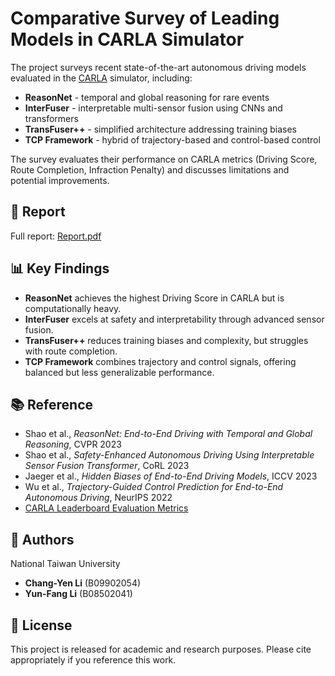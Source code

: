 # Comparative Survey of Leading Models in CARLA Simulator

The project surveys recent state-of-the-art autonomous driving models evaluated in the [CARLA](https://carla.org/) simulator, including:

- **ReasonNet** - temporal and global reasoning for rare events  
- **InterFuser** - interpretable multi-sensor fusion using CNNs and transformers  
- **TransFuser++** - simplified architecture addressing training biases  
- **TCP Framework** - hybrid of trajectory-based and control-based control  

The survey evaluates their performance on CARLA metrics (Driving Score, Route Completion, Infraction Penalty) and discusses limitations and potential improvements.

## 📄 Report

Full report: [Report.pdf](doc/Report.pdf)
## 📊 Key Findings

* **ReasonNet** achieves the highest Driving Score in CARLA but is computationally heavy.
* **InterFuser** excels at safety and interpretability through advanced sensor fusion.
* **TransFuser++** reduces training biases and complexity, but struggles with route completion.
* **TCP Framework** combines trajectory and control signals, offering balanced but less generalizable performance.

## 📚 Reference

* Shao et al., *ReasonNet: End-to-End Driving with Temporal and Global Reasoning*, CVPR 2023
* Shao et al., *Safety-Enhanced Autonomous Driving Using Interpretable Sensor Fusion Transformer*, CoRL 2023
* Jaeger et al., *Hidden Biases of End-to-End Driving Models*, ICCV 2023
* Wu et al., *Trajectory-Guided Control Prediction for End-to-End Autonomous Driving*, NeurIPS 2022
* [CARLA Leaderboard Evaluation Metrics](https://leaderboard.carla.org/#evaluation-and-metrics)

## 👥 Authors

National Taiwan University
* **Chang-Yen Li** (B09902054)
* **Yun-Fang Li** (B08502041)

## 📌 License

This project is released for academic and research purposes.
Please cite appropriately if you reference this work.